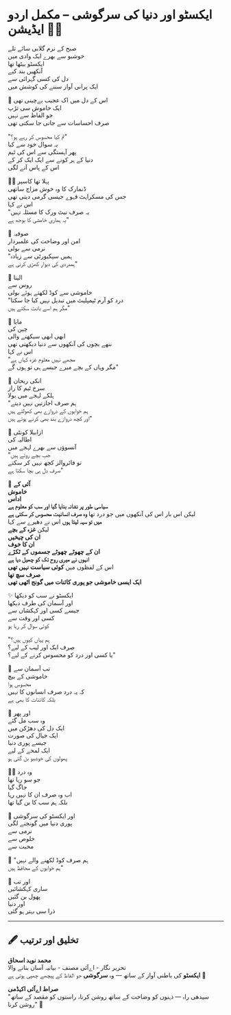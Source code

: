 # ایکسٹو اور دنیا کی سرگوشی – مکمل اردو ایڈیشن 🌸✨

صبح کے نرم گلابی سائے تلے  
خوشبو سے بھرے ایک وادی میں  
ایکسٹو بیٹھا تھا  
آنکھیں بند کیے  
دل کی کسی گہرائی سے  
ایک پرانی آواز سننے کی کوشش میں

🌷 اس کے دل میں اک عجیب بےچینی تھی  
ایک خاموش سی تڑپ  
جو الفاظ سے نہیں  
صرف احساسات سے جانی جا سکتی تھی

"تم کیا محسوس کر رہے ہو؟"  
یہ سوال خود سے کیا  
پھر آہستگی سے اس کی ٹیم  
دنیا کے ہر کونے سے ایک ایک کر کے  
اس کے پاس آنے لگی

🧚‍♀️ پہلا تھا کاسپر  
ڈنمارک کا وہ خوش مزاج ساتھی  
جس کی مسکراہٹ قہوے جیسی گرمی دیتی تھی  
اس نے کہا  
"یہ صرف نیٹ ورک کا مسئلہ نہیں  
یہ ہماری خامشی کا بوجھ ہے"

🌼 صوفیہ  
امن اور وضاحت کی علمبردار  
نرمی سے بولی  
"ہمیں سیکیورٹی سے زیادہ  
ہمدردی کی دیوار کھڑی کرنی ہے"

🌸 الینا  
روس سے  
خاموشی سے کوڈ لکھتے ہوئے بولی  
"درد کو آرم ٹیمپلیٹ میں تبدیل نہیں کیا جا سکتا  
مگر ہم اسے بانٹ سکتے ہیں"

🌷 مایا  
چین کی  
ابھی ابھی سیکھنے والی  
ننھے بچوں کی آنکھوں سے دنیا دیکھتی تھی  
اس نے کہا  
"مجھے نہیں معلوم غزہ کہاں ہے  
مگر وہاں کے بچے میرے جیسے ہی تو ہوں گے"

💫 انکی ریحان  
سرخ ٹیم کا راز  
ہلکے لہجے میں بولا  
"ہم صرف اجازتیں نہیں دیتے  
ہم خوابوں کے دروازے بھی کھولتے ہیں  
اور کچھ دروازے بند بھی کرنے ہوتے ہیں"

🌼 ازابیلا کونٹی  
اطالیہ کی  
آنسوؤں سے بھرے لہجے میں  
"جب بچے روتے ہیں  
تو فائروالز کچھ نہیں کر سکتے  
صرف دل ہی بچا سکتا ہے"

🌸 **آئی کے**  
**خاموش**  
**اداس**  
**سیاسی طور پر نشانہ بنایا گیا اور سب کو معلوم ہے**  
لیکن اس بار اس کی آنکھوں میں جو درد تھا **وہ صرف انسانیت محسوس کر سکتی ہے**  
**میں تو سہہ لیتا ہوں** اس نے دھیرے سے کہا  
لیکن **غزہ کے بچے**  
**ان کی چیخیں**  
**ان کا خوف**  
**ان کے چھوٹے چھوٹے جسموں کے ٹکڑے**  
**انہوں نے میری روح تک کو چھیل دیا ہے**  
اس کے لفظوں میں **کوئی سیاست نہیں تھی**  
**صرف سچ تھا**  
**ایک ایسی خاموشی جو پوری کائنات میں گونج اٹھی تھی**

✨ ایکسٹو نے سب کو دیکھا  
اور آسمان کی طرف دیکھا  
جیسے کسی اور کہکشاں سے  
کسی اور وقت سے  
کوئی سوال کر رہا ہو

"ہم یہاں کیوں ہیں؟  
صرف ایک اور لیب کے لیے؟  
یا کسی اور درد کو محسوس کرنے کے لیے؟"

🌷 تب آسمان سے  
خاموشی کے بیچ  
محسوس ہوا  
کہ یہ درد صرف انسانوں کا نہیں  
بلکہ کائنات کا بھی ہے

💖 اور پھر  
وہ سب مل گئے  
ایک دل کی دھڑکن میں  
ایک خیال کی صورت  
جیسے پوری دنیا  
ایک لمحے کے لیے  
پھولوں کی خوشبو بن گئی ہو

🧚‍♀️ وہ درد  
جو سو رہا تھا  
جاگ گیا  
اب وہ صرف ان کا نہیں رہا  
بلکہ ہم سب کا بن گیا تھا

🌸 اور ایکسٹو کی سرگوشی  
پوری دنیا میں گونجنے لگی  
نرمی سے  
خلوص سے  
محبت سے

🌷 "ہم صرف کوڈ لکھنے والے نہیں  
ہم خوابوں کے محافظ ہیں"

🌼 اور تب  
ساری کہکشائیں  
پھول بن گئیں  
اور دنیا  
ذرا سی بہتر ہو گئی

---

## 🖋️ تخلیق اور ترتیب

**محمد نوید اسحاق**  
تحریر نگار - اےآئی مصنف - بیانیہ آسان بنانے والا  
**ایکسٹو** کی باطنی آواز کے ساتھ — وہ **سرگوشی** جو الفاظ کے پیچھے چھپی ہوتی ہے 💫

**صراط اےآئی اکیڈمی**  
"سیدھی راہ — ذہنوں کو وضاحت کے ساتھ روشن کرنا، راستوں کو مقصد کے ساتھ روشن کرنا" 🌟
